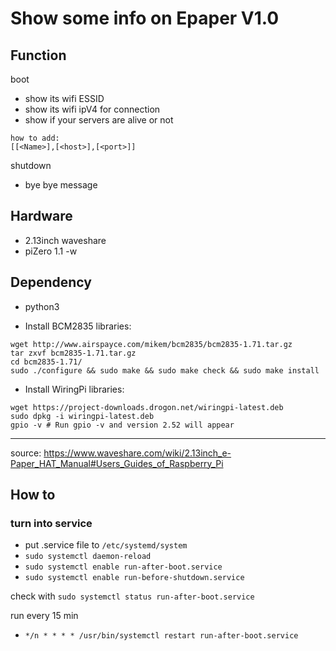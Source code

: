 # Show some info on Epaper V1.0

## Function

boot
- show its wifi ESSID 
- show its wifi ipV4 for connection
- show if your servers are alive or not

```
how to add:
[[<Name>],[<host>],[<port>]]
```

shutdown
- bye bye message

## Hardware 
- 2.13inch waveshare 
- piZero 1.1 -w

## Dependency
- python3

- Install BCM2835 libraries:
```
wget http://www.airspayce.com/mikem/bcm2835/bcm2835-1.71.tar.gz
tar zxvf bcm2835-1.71.tar.gz
cd bcm2835-1.71/
sudo ./configure && sudo make && sudo make check && sudo make install
```

- Install WiringPi libraries:
```
wget https://project-downloads.drogon.net/wiringpi-latest.deb
sudo dpkg -i wiringpi-latest.deb
gpio -v # Run gpio -v and version 2.52 will appear
```
---
source: https://www.waveshare.com/wiki/2.13inch_e-Paper_HAT_Manual#Users_Guides_of_Raspberry_Pi

## How to

### turn into service
- put .service file to `/etc/systemd/system`
- `sudo systemctl daemon-reload`
- `sudo systemctl enable run-after-boot.service`
- `sudo systemctl enable run-before-shutdown.service`

check with `sudo systemctl status run-after-boot.service`

run every 15 min
- `*/n * * * * /usr/bin/systemctl restart run-after-boot.service`
